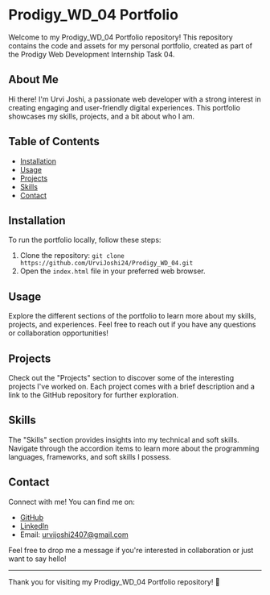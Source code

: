 # Prodigy_WD_04 Portfolio

Welcome to my Prodigy_WD_04 Portfolio repository! This repository contains the code and assets for my personal portfolio, created as part of the Prodigy Web Development Internship Task 04.

## About Me

Hi there! I'm Urvi Joshi, a passionate web developer with a strong interest in creating engaging and user-friendly digital experiences. This portfolio showcases my skills, projects, and a bit about who I am.

## Table of Contents

- [Installation](#installation)
- [Usage](#usage)
- [Projects](#projects)
- [Skills](#skills)
- [Contact](#contact)

## Installation

To run the portfolio locally, follow these steps:

1. Clone the repository: `git clone https://github.com/UrviJoshi24/Prodigy_WD_04.git`
2. Open the `index.html` file in your preferred web browser.

## Usage

Explore the different sections of the portfolio to learn more about my skills, projects, and experiences. Feel free to reach out if you have any questions or collaboration opportunities!

## Projects

Check out the "Projects" section to discover some of the interesting projects I've worked on. Each project comes with a brief description and a link to the GitHub repository for further exploration.

## Skills

The "Skills" section provides insights into my technical and soft skills. Navigate through the accordion items to learn more about the programming languages, frameworks, and soft skills I possess.

## Contact

Connect with me! You can find me on:

- [GitHub](https://github.com/UrviJoshi24)
- [LinkedIn](https://github.com/UrviJoshi24)
- Email: [urvijoshi2407@gmail.com](mailto:urvijoshi2407@gmail.com)

Feel free to drop me a message if you're interested in collaboration or just want to say hello!

---

Thank you for visiting my Prodigy_WD_04 Portfolio repository! 🚀
